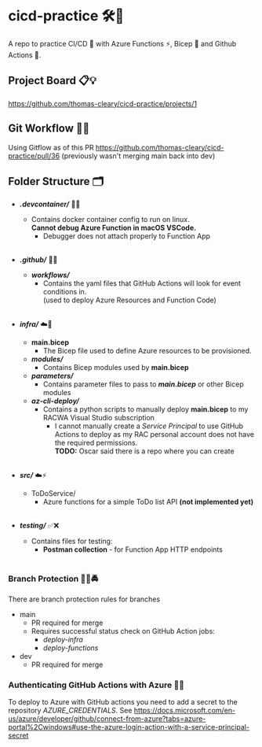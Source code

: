 # cicd-practice 🛠🤖
 A repo to practice CI/CD 🤖 with Azure Functions ⚡️, Bicep 💪 and Github Actions 🚀.

 ## Project Board 📋💡
https://github.com/thomas-cleary/cicd-practice/projects/1

## Git Workflow 🧬🌲
Using Gitflow as of this PR https://github.com/thomas-cleary/cicd-practice/pull/36 (previously wasn't merging main back into dev)

## Folder Structure 🗂
* ***.devcontainer/*** 🐳🥡
    * Contains docker container config to run on linux.  
    **Cannot debug Azure Function in macOS VSCode.**
        * Debugger does not attach properly to Function App
    <br><br>

* ***.github/*** 🐙🐱
    * ***workflows/***
        * Contains the yaml files that GitHub Actions will look for event conditions in.  
        (used to deploy Azure Resources and Function Code)
    <br><br>

* ***infra/*** ☁️💪
    * **main.bicep**  
        * The Bicep file used to define Azure resources to be provisioned.
    * ***modules/***  
        * Contains Bicep modules used by **main.bicep**
    * ***parameters/***
        * Contains parameter files to pass to ***main.bicep*** or other Bicep modules
    * ***az-cli-deploy/***
        * Contains a python scripts to manually deploy **main.bicep** to my RACWA Visual Studio subscription  
            * I cannot manually create a *Service Principal* to use GitHub Actions to deploy as my RAC personal account does not have the required permissions.  
            **TODO:** Oscar said there is a repo where you can create
    <br><br>

* ***src/*** ☁️⚡️
    * ToDoService/
        * Azure functions for a simple ToDo list API
        **(not implemented yet)**
    <br><br>

* ***testing/*** ✅❌
    * Contains files for testing:
        * **Postman collection** - for Function App HTTP endpoints
    <br><br>
    
### Branch Protection 👮‍♀️🚔
There are branch protection rules for branches
* main
    * PR required for merge
    * Requires successful status check on GitHub Action jobs:
        * *deploy-infra*
        * *deploy-functions*
* dev
    * PR required for merge


### Authenticating GitHub Actions with Azure 🔑🚪
To deploy to Azure with GitHub actions you need to add a secret to the repository *AZURE_CREDENTIALS*. 
See https://docs.microsoft.com/en-us/azure/developer/github/connect-from-azure?tabs=azure-portal%2Cwindows#use-the-azure-login-action-with-a-service-principal-secret